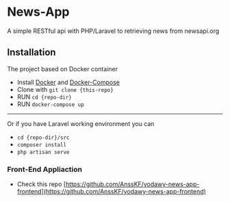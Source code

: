 # News-App
A simple RESTful api with PHP/Laravel to retrieving news from newsapi.org

## Installation
The project based on Docker container
- Install [Docker](https://docs.docker.com/engine/install/) and [Docker-Compose](https://docs.docker.com/compose/install/)
- Clone with `git clone {this-repo}`
- RUN `cd {repo-dir}`
- RUN `docker-compose up`

---
Or if you have Laravel working environment you can 
- `cd {repo-dir}/src`
- `composer install`
- `php artisan serve`

### Front-End Appliaction
- Check this repo [https://github.com/AnssKF/yodawy-news-app-frontend](https://github.com/AnssKF/yodawy-news-app-frontend)